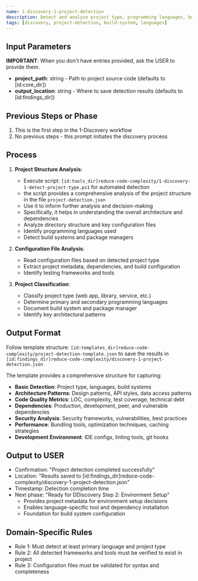 ```yaml
---
name: 1-discovery-1-project-detection
description: Detect and analyze project type, programming languages, build systems, and overall structure
tags: [discovery, project-detection, build-system, languages]
---
```


## Input Parameters
**IMPORTANT**: When you don't have entries provided, ask the USER to provide them.
- **project_path**: string - Path to project source code (defaults to [id:core_dir])
- **output_location**: string - Where to save detection results (defaults to [id:findings_dir])

## Previous Steps or Phase
1. This is the first step in the 1-Discovery workflow
2. No previous steps - this prompt initiates the discovery process

## Process

1. **Project Structure Analysis**:
   - Execute script: `[id:tools_dir]reduce-code-complexity/1-discovery-1-detect-project-type.ps1` for automated detection
   - the script provides a comprehensive analysis of the project structure in the file `project-detection.json` 
   - Use it to inform further analysis and decision-making
   - Specifically, it helps in understanding the overall architecture and dependencies
   - Analyze directory structure and key configuration files
   - Identify programming languages used
   - Detect build systems and package managers

2. **Configuration File Analysis**:
   - Read configuration files based on detected project type
   - Extract project metadata, dependencies, and build configuration
   - Identify testing frameworks and tools

3. **Project Classification**:
   - Classify project type (web app, library, service, etc.)
   - Determine primary and secondary programming languages
   - Document build system and package manager
   - Identify key architectural patterns

## Output Format
Follow template structure: `[id:templates_dir]reduce-code-complexity/project-detection-template.json` to save the results in `[id:findings_dir]reduce-code-complexity/discovery-1-project-detection.json`

The template provides a comprehensive structure for capturing:
- **Basic Detection**: Project type, languages, build systems
- **Architecture Patterns**: Design patterns, API styles, data access patterns  
- **Code Quality Metrics**: LOC, complexity, test coverage, technical debt
- **Dependencies**: Production, development, peer, and vulnerable dependencies
- **Security Analysis**: Security frameworks, vulnerabilities, best practices
- **Performance**: Bundling tools, optimization techniques, caching strategies
- **Development Environment**: IDE configs, linting tools, git hooks

## Output to USER
- Confirmation: "Project detection completed successfully"
- Location: "Results saved to [id:findings_dir]reduce-code-complexity/discovery-1-project-detection.json"
- Timestamp: Detection completion time
- Next phase: "Ready for DDiscovery Step 2: Environment Setup"
   - Provides project metadata for environment setup decisions
   - Enables language-specific tool and dependency installation
   - Foundation for build system configuration

## Domain-Specific Rules
- Rule 1: Must detect at least primary language and project type
- Rule 2: All detected frameworks and tools must be verified to exist in project
- Rule 3: Configuration files must be validated for syntax and completeness
